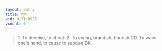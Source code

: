 ```yaml
---
layout: entry
title: རྡུལ་
vid: Hill:0926
vcount: 0
---
```

> 1\. To deceive, to cheat\. 2\. To swing, brandish, flourish CD\. To wave one's hand, to cause to subdue DK\.

